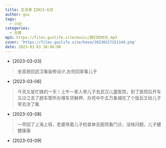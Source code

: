```yaml
---
title: 生活录【2023-02】
author: guz
tags:
  - 小记
categories:
  - 日常
mp3: https://files.guzlife.site/music/我们的时光.mp3
cover: 'https://files.guzlife.site/hexo/20230227151144.png'
date: 2023-03-03 16:40:00
---
```

+ [2023-03-03]
> 坐高铁回武汉看装修设计,办完回家看儿子
+ [2023-03-06]
> 今天又是忙碌的一天！上午一家人带儿子去武汉儿童医院，到了医院后开车又过江去了趟车管所办理车贷解押，办完中午去万象城吃了个饭后又给儿子带去涂了氟
+ [2023-03-08]
> 一早回了上海上班，老婆带着儿子检查单去医院看门诊，没啥问题，儿子健健康康
+ [2023-03-09]
